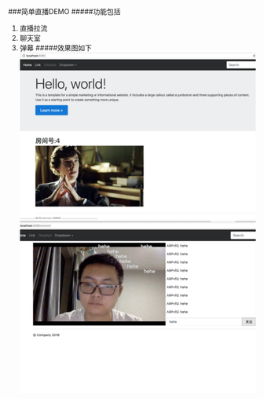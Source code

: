 ###简单直播DEMO
#####功能包括
1. 直播拉流
2. 聊天室
3. 弹幕
#####效果图如下
![index](./readmeResources/index.png)
![room](./readmeResources/room.png)